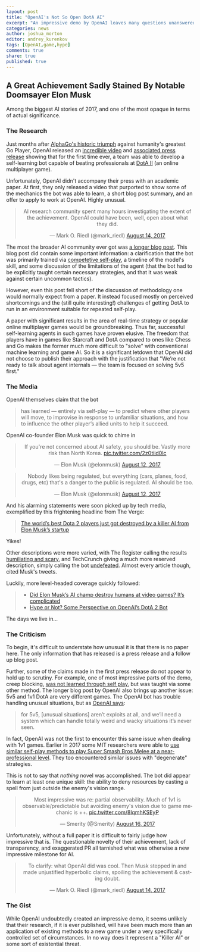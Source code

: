 ```yaml
---
layout: post
title: "OpenAI's Not So Open DotA AI"
excerpt: "An impressive demo by OpenAI leaves many questions unanswered."
categories: news
author: joshua_morton
editor: andrey_kurenkov
tags: [OpenAI,game,hype]
comments: true
share: true
published: true
---
```


## A Great Achievement Sadly Stained By Notable Doomsayer Elon Musk

Among the biggest AI stories of 2017, and one of the most opaque in terms of
actual significance. 

### The Research
Just months after [AlphaGo's historic
triumph](https://en.wikipedia.org/wiki/Future_of_Go_Summit) against humanity's
greatest Go Player, OpenAI released an [incredible
video](https://openai.com/the-international/) and [associated press
release](https://blog.openai.com/dota-2/) showing that for the first time ever,
a team was able to develop a self-learning bot capable of beating professionals
at [DotA II](https://en.wikipedia.org/wiki/Dota_2) (an online multiplayer game).

Unfortunately, OpenAI didn't accompany their press with an academic paper. At
first, they only released a video that purported to show some of the mechanics
the bot was able to learn, a short blog post summary, and an offer to apply to
work at OpenAI. Highly unusual. 

<blockquote class="twitter-tweet" data-lang="en" align="center"><p lang="en" dir="ltr">AI
research community spent many hours investigating the extent of the achievement.
OpenAI could have been, well, open about what they did.</p>&mdash; Mark O. Riedl
(@mark_riedl) <a
href="https://twitter.com/mark_riedl/status/897190855735480323?ref_src=twsrc%5Etfw">August
14, 2017</a></blockquote>
<script async src="https://platform.twitter.com/widgets.js"
charset="utf-8"></script>

The most the broader AI community ever got was [a longer blog
post](https://blog.openai.com/more-on-dota-2/). This blog post did contain some
important information: a clarification that the bot was primarily trained via [competetive self-play](https://blog.openai.com/competitive-self-play/),
a timeline of the model's skill, and some discussion of the limitations of the agent 
(that the bot had to be explicitly taught certain necessary strategies, and that it was 
weak against certain
uncommon tactics).

However, even this post fell short of the discussion of methodology one would
normally expect from a paper. It instead focused mostly on perceived shortcomings
and the (still quite interesting!) challenges of getting DotA to run in an
environment suitable for repeated self-play.

A paper with significant results in the area of real-time strategy or popular online
multiplayer games would be groundbreaking. Thus far, successful self-learning
agents in such games have proven elusive. The freedom that players
have in games like Starcraft and DotA compared to ones like Chess and Go makes
the former much more difficult to "solve" with conventional machine learning and
game AI. So it is a significant letdown that OpenAI did not choose to publish
their approach with the justification that "We’re not ready to talk about agent
internals — the team is focused on solving 5v5 first."

### The Media
OpenAI themselves claim that the bot

> has learned — entirely via self-play — to predict where other players will
> move, to improvise in response to unfamiliar situations, and how to influence
> the other player’s allied units to help it succeed.

OpenAI co-founder Elon Musk was quick to chime in

<blockquote class="twitter-tweet" data-lang="en" align="center"><p lang="en" dir="ltr">If
you&#39;re not concerned about AI safety, you should be. Vastly more risk than
North Korea. <a
href="https://t.co/2z0tiid0lc">pic.twitter.com/2z0tiid0lc</a></p>&mdash; Elon
Musk (@elonmusk) <a
href="https://twitter.com/elonmusk/status/896166762361704450?ref_src=twsrc%5Etfw">August
12, 2017</a></blockquote>
<blockquote class="twitter-tweet" data-lang="en" align="center"><p lang="en" dir="ltr">Nobody
likes being regulated, but everything (cars, planes, food, drugs, etc)
that&#39;s a danger to the public is regulated. AI should be too.</p>&mdash;
Elon Musk (@elonmusk) <a
href="https://twitter.com/elonmusk/status/896169801277517824?ref_src=twsrc%5Etfw">August
12, 2017</a></blockquote>

And his alarming statements were soon picked up by tech media, exemplified by
this frightening headline from The Verge:

>[The world’s best Dota 2 players just got destroyed by a killer AI from Elon
>Musk’s
>startup](https://www.theverge.com/2017/8/11/16137388/dota-2-dendi-open-ai-elon-musk)

Yikes!

Other descriptions were more varied, with The Register calling the results
[humiliating and
scary](https://www.theregister.co.uk/2017/08/12/openai_bot_beats_top_dota_2_players_in_surprise_match/),
and TechCrunch giving a much more reserved description, simply calling the bot
[undefeated](https://techcrunch.com/2017/08/12/openai-bot-remains-undefeated-against-worlds-greatest-dota-2-players/).
Almost every article though, cited Musk's tweets.

Luckily, more level-headed coverage quickly followed:

> * [Did Elon Musk’s AI champ destroy humans at video games? It’s complicated
](https://www.theverge.com/2017/8/14/16143392/dota-ai-openai-bot-win-elon-musk)
> * [Hype or Not? Some Perspective on OpenAI’s DotA 2
>Bot](http://www.wildml.com/2017/08/hype-or-not-some-perspective-on-openais-dota-2-bot/)

The days we live in...

### The Criticism

To begin, it's difficult to understate how unusual it is that there is no
paper here. The only information that has released is a press release and a
follow up blog post.

Further, some of the claims made in the first press release do not appear to
hold up to scrutiny. For example, one of most impressive parts of the demo,
creep blocking, [was not learned through self
play](https://news.ycombinator.com/item?id=15001521), but was taught via some
other method. The longer blog post by OpenAI also brings up another issue: 5v5
and 1v1 DotA are very different games. The OpenAI bot has trouble handling
unusual situations, but as [OpenAI says](https://blog.openai.com/more-on-dota-2/):

>for 5v5, [unusual situations] aren’t exploits at all, and we’ll need a system
>which can handle totally weird and wacky situations it’s never seen.

In fact, OpenAI was not the first to encounter this same issue when dealing with
1v1 games. Earlier in 2017 some MIT researchers were able to [use similar
self-play methods to play Super Smash Bros Melee at a near-professional
level](https://arxiv.org/pdf/1702.06230.pdf). They too encountered similar
issues with "degenerate" strategies. 

This is not to say that *nothing* novel was accomplished. The bot did appear to
learn at least one unique skill: the ability to deny resources by casting a
spell from just outside the enemy's vision range.

<blockquote class="twitter-tweet" data-conversation="none" data-lang="en" align="center"><p
lang="en" dir="ltr">Most impressive was re: partial observability. Much of 1v1
is observable/predictable but avoiding enemy&#39;s vision due to game mechanic
is ++. <a
href="https://t.co/8lqmhKSEyP">pic.twitter.com/8lqmhKSEyP</a></p>&mdash; Smerity
(@Smerity) <a
href="https://twitter.com/Smerity/status/897959521661759488?ref_src=twsrc%5Etfw">August
16, 2017</a></blockquote>

Unfortunately, without a full paper it is difficult to fairly judge how
impressive that is. The questionable novelty of their achievement, lack of
transparency, and exaggerated PR all tarnished what was otherwise a new
impressive milestone for AI.

<blockquote class="twitter-tweet" data-lang="en" align="center"><p lang="en" dir="ltr">To
clarify: what OpenAI did was cool. Then Musk stepped in and made unjustified
hyperbolic claims, spoiling the achievement &amp; casting doubt.</p>&mdash; Mark
O. Riedl (@mark_riedl) <a
href="https://twitter.com/mark_riedl/status/897190444957913088?ref_src=twsrc%5Etfw">August
14, 2017</a></blockquote>

### The Gist

While OpenAI undoubtedly created an impressive demo, it seems unlikely that
their research, if it is ever published, will have been much more than an
application of existing methods to a new game under a very specifically
controlled set of circumstances. In no way does it represent a "Killer AI" or
some sort of existential threat.

